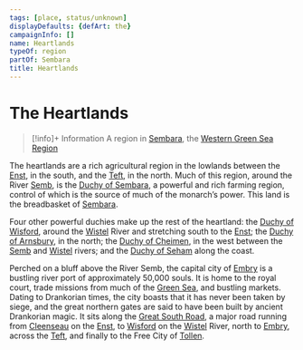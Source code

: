 ```yaml
---
tags: [place, status/unknown]
displayDefaults: {defArt: the}
campaignInfo: []
name: Heartlands
typeOf: region
partOf: Sembara
title: Heartlands
---
```

# The Heartlands
>[!info]+ Information
> A region in [Sembara](<../sembara.md>), the [Western Green Sea Region](<../../../western-green-sea/western-green-sea-region.md>)

The heartlands are a rich agricultural region in the lowlands between the [Enst](<../../rivers/wistel-enst-watershed/enst.md>), in the south, and the [Teft](<../../rivers/teft.md>), in the north. Much of this region, around the River [Semb](<../../rivers/semb-watershed/semb.md>), is the [Duchy of Sembara](<./duchy-of-sembara.md>), a powerful and rich farming region, control of which is the source of much of the monarch’s power. This land is the breadbasket of [Sembara](<../sembara.md>).

Four other powerful duchies make up the rest of the heartland: the [Duchy of Wisford](<./duchy-of-wisford.md>), around the [Wistel](<../../rivers/wistel-enst-watershed/wistel.md>) River and stretching south to the [Enst](<../../rivers/wistel-enst-watershed/enst.md>); the [Duchy of Arnsbury](<./duchy-of-arnsbury.md>), in the north; the [Duchy of Cheimen](<./duchy-of-cheimen.md>), in the west between the [Semb](<../../rivers/semb-watershed/semb.md>) and [Wistel](<../../rivers/wistel-enst-watershed/wistel.md>) rivers; and the [Duchy of Seham](<./duchy-of-seham.md>) along the coast.

Perched on a bluff above the River Semb, the capital city of [Embry](<./embry.md>) is a bustling river port of approximately 50,000 souls. It is home to the royal court, trade missions from much of the [Green Sea](<../../../green-sea.md>), and bustling markets. Dating to Drankorian times, the city boasts that it has never been taken by siege, and the great northern gates are said to have been built by ancient Drankorian magic. It sits along the [Great South Road](<../../roads/great-south-road.md>), a major road running from [Cleenseau](<../barony-of-aveil/cleenseau-region/cleenseau/cleenseau.md>) on the [Enst](<../../rivers/wistel-enst-watershed/enst.md>), to [Wisford](<./wisford.md>) on the [Wistel](<../../rivers/wistel-enst-watershed/wistel.md>) River, north to [Embry](<./embry.md>), across the [Teft](<../../rivers/teft.md>), and finally to the Free City of [Tollen](<../../../western-green-sea/tollen/tollen.md>).
